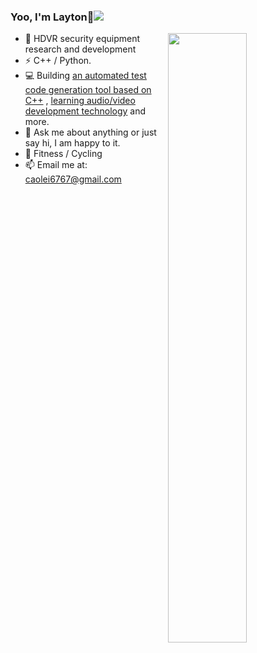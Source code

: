 ### Yoo, I'm Layton👋![](https://visitor-badge.glitch.me/badge?page_id=HATTER-LONG.HATTER-LONG)  

<!--![](https://img.shields.io/badge/dynamic/json?label=Stars&style=flate&query=%24.stars&url=https://api.github-star-counter.workers.dev/user/HATTER-LONG)  ![](https://img.shields.io/badge/dynamic/json?label=Forks&style=flate&query=%24.forks&url=https://api.github-star-counter.workers.dev/user/HATTER-LONG)-->

<img align="right" width="50%" src="https://github-readme-stats.vercel.app/api?username=HATTER-LONG&show_icons=true&include_all_commits=true&theme=radical">

- 🏢 HDVR security equipment research and development
- ⚡ C++ / Python.
- 💻 Building [an automated test code generation tool based on C++](https://github.com/HATTER-LONG/AUTestTools) , [learning audio/video development technology](https://github.com/HATTER-LONG/NoteBook_FFmpegLearning) and more.
- 💬 Ask me about anything or just say hi, I am happy to it.
- 🏃 Fitness / Cycling
- 📫 Email me at: [caolei6767@gmail.com](mailto:caolei6767@gmail.com)
